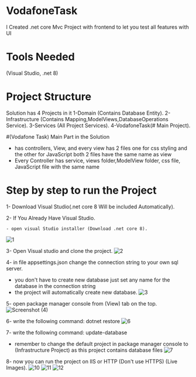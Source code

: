 # VodafoneTask
I Created .net core Mvc Project with frontend to let you test all features with UI
# Tools Needed 
(Visual Studio, .net 8)
# Project Structure 
  Solution has 4 Projects in it
    1-Domain (Contains Database Entity).
    2-Infrastructure (Contains Mapping,ModelViews,DatabaseOperations Service).
    3-Services (All Project Services).
    4-VodafoneTask(# Main Project).

#(Vodafone Task) Main Part in the Solution
* has controllers, View, and every view has 2 files one for css styling and the other for JavaScript both 2 files have the same name as view
* Every Controller has service, views folder,ModelView folder, css file, JavaScript file with the same name

# Step by step to run the Project
1- Download Visual Studio(.net core 8 Will be included Automatically).

2- If You Already Have Visual Studio.

    - open visual Studio installer (Download .net core 8).
![1](https://github.com/user-attachments/assets/18f5fe37-a7b2-4d72-b481-02206d7fe537)

3- Open Visual studio and clone the project.
![2](https://github.com/user-attachments/assets/8e0a080f-1f77-437c-83d7-7f594886752d)

4- in file appsettings.json change the connection string to your own sql server.
  - you don't have to create new database just set any name for the database in the connection string
  - the project will automatically create new database. 
![3](https://github.com/user-attachments/assets/63a41197-1c1f-4cc6-93e4-db733deb064b)

5- open package manager console from (View) tab on the top.
![Screenshot (4)](https://github.com/user-attachments/assets/0998c652-da72-471e-b8b8-ed9e2c2c4924)

6- write the following command: dotnet restore
![6](https://github.com/user-attachments/assets/027b67f7-9d3e-48cf-803b-8db9f669c3fb)

7- write the following command: update-database 
  - remember to change the default project in package manager console to (Infrastructure Project) as this project contains database files
![7](https://github.com/user-attachments/assets/25589063-b3fd-4bba-8239-50fda79ce450)

8- now you can run the project on IIS or HTTP (Don't use HTTPS) (Live Images).
![10](https://github.com/user-attachments/assets/048f605c-1566-42da-8111-35aa45170907)
![11](https://github.com/user-attachments/assets/aed6a1e6-3a7d-4bae-83ec-827c6b7bb82f)
![12](https://github.com/user-attachments/assets/902cbf15-d3b2-4d6f-8b2a-45e6ebbc6d2b)



